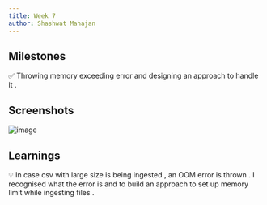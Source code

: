 ```yaml
---
title: Week 7
author: Shashwat Mahajan
---
```


## Milestones

✅ Throwing memory exceeding error and designing an approach to handle it .


## Screenshots

![image](https://github.com/ChakshuGautam/cQube-ingestion/assets/100033918/56a87ed1-880a-492d-8fec-14de0955350d)


## Learnings

💡 In case csv with large size is being ingested , an OOM error is thrown . I recognised what the error is and to build an approach to set up memory limit while ingesting files .
